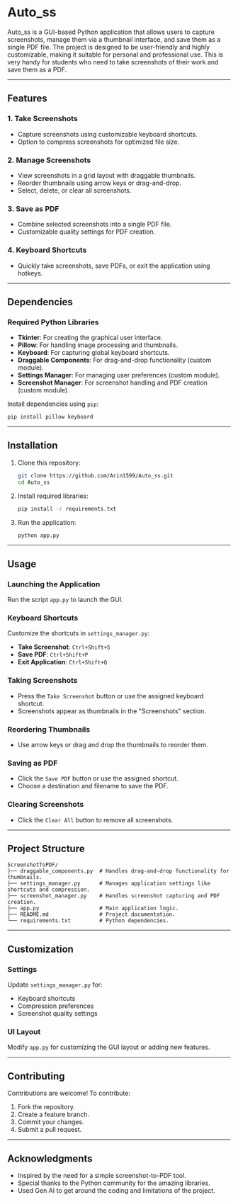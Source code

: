 # Auto_ss

Auto_ss is a GUI-based Python application that allows users to capture screenshots, manage them via a thumbnail interface, and save them as a single PDF file. The project is designed to be user-friendly and highly customizable, making it suitable for personal and professional use. This is very handy for students who need to take screenshots of their work and save them as a PDF.

---

## Features

### 1. **Take Screenshots**
- Capture screenshots using customizable keyboard shortcuts.
- Option to compress screenshots for optimized file size.

### 2. **Manage Screenshots**
- View screenshots in a grid layout with draggable thumbnails.
- Reorder thumbnails using arrow keys or drag-and-drop.
- Select, delete, or clear all screenshots.

### 3. **Save as PDF**
- Combine selected screenshots into a single PDF file.
- Customizable quality settings for PDF creation.

### 4. **Keyboard Shortcuts**
- Quickly take screenshots, save PDFs, or exit the application using hotkeys.

---

## Dependencies

### Required Python Libraries
- **Tkinter**: For creating the graphical user interface.
- **Pillow**: For handling image processing and thumbnails.
- **Keyboard**: For capturing global keyboard shortcuts.
- **Draggable Components**: For drag-and-drop functionality (custom module).
- **Settings Manager**: For managing user preferences (custom module).
- **Screenshot Manager**: For screenshot handling and PDF creation (custom module).

Install dependencies using `pip`:
```bash
pip install pillow keyboard
```

---

## Installation

1. Clone this repository:
   ```bash
   git clone https://github.com/Arin1599/Auto_ss.git
   cd Auto_ss
   ```

2. Install required libraries:
   ```bash
   pip install -r requirements.txt
   ```

3. Run the application:
   ```bash
   python app.py
   ```

---

## Usage

### **Launching the Application**
Run the script `app.py` to launch the GUI.

### **Keyboard Shortcuts**
Customize the shortcuts in `settings_manager.py`:
- **Take Screenshot**: `Ctrl+Shift+S`
- **Save PDF**: `Ctrl+Shift+P`
- **Exit Application**: `Ctrl+Shift+Q`

### **Taking Screenshots**
- Press the `Take Screenshot` button or use the assigned keyboard shortcut.
- Screenshots appear as thumbnails in the "Screenshots" section.

### **Reordering Thumbnails**
- Use arrow keys or drag and drop the thumbnails to reorder them.

### **Saving as PDF**
- Click the `Save PDF` button or use the assigned shortcut.
- Choose a destination and filename to save the PDF.

### **Clearing Screenshots**
- Click the `Clear All` button to remove all screenshots.

---

## Project Structure

```
ScreenshotToPDF/
├── draggable_components.py  # Handles drag-and-drop functionality for thumbnails.
├── settings_manager.py      # Manages application settings like shortcuts and compression.
├── screenshot_manager.py    # Handles screenshot capturing and PDF creation.
├── app.py                   # Main application logic.
├── README.md                # Project documentation.
└── requirements.txt         # Python dependencies.
```

---

## Customization

### **Settings**
Update `settings_manager.py` for:
- Keyboard shortcuts
- Compression preferences
- Screenshot quality settings

### **UI Layout**
Modify `app.py` for customizing the GUI layout or adding new features.

---

## Contributing

Contributions are welcome! To contribute:
1. Fork the repository.
2. Create a feature branch.
3. Commit your changes.
4. Submit a pull request.

---



## Acknowledgments

- Inspired by the need for a simple screenshot-to-PDF tool.
- Special thanks to the Python community for the amazing libraries.
- Used Gen AI to get around the coding and limitations of the project.
